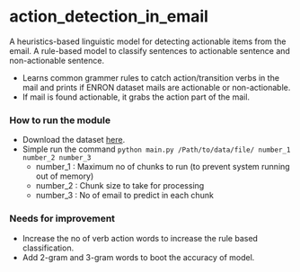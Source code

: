 # action_detection_in_email
A heuristics-based linguistic model for detecting actionable items from the email. A rule-based model to classify sentences to actionable sentence and non-actionable sentence.
* Learns common grammer rules to catch action/transition verbs in the mail and prints if ENRON
 dataset mails are actionable or non-actionable.
 * If mail is found actionable, it grabs the action part of the mail.
### How to run the module
* Download the dataset [here](https://www.kaggle.com/wcukierski/enron-email-dataset). 
* Simple run the command `python main.py /Path/to/data/file/ number_1 number_2 number_3` 
    * number_1 : Maximum no of chunks to run (to prevent system running out of memory)
    * number_2 : Chunk size to take for processing
    * number_3 : No of email to predict in each chunk

### Needs for improvement
* Increase the no of verb action words to increase the rule based classification.
* Add 2-gram and 3-gram words to boot the accuracy of model.
